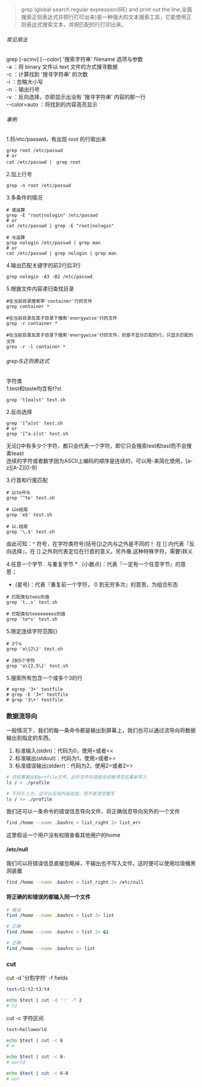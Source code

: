 > grep (global search regular expression(RE) and print out the line,全面搜索正则表达式并把行打印出来)是一种强大的文本搜索工具，它能使用正则表达式搜索文本，并把匹配的行打印出来。

###### 常见用法
grep [-acinv] [--color] '搜索字符串' filename
选项与参数  
-a ：将 binary 文件以 text 文件的方式搜寻数据  
-c ：计算找到 '搜寻字符串' 的次数  
-i ：忽略大小写   
-n ：输出行号  
-v ：反向选择，亦即显示出没有 '搜寻字符串' 内容的那一行  
--color=auto ：将找到的内容高亮显示

###### 事例  
1.将/etc/passwd，有出现 root 的行取出来
```
grep root /etc/passwd
# or
cat /etc/passwd |　grep root
```  
2.加上行号
```
grep -n root /etc/passwd
```
3.多条件的情况
```
# 或运算
grep -E "root|nologin" /etc/passwd
# or
cat /etc/passwd | grep -E "root|nologin"

# 与运算
grep nologin /etc/passwd | grep man
# or
cat /etc/passwd | grep nologin | grep man
```
4.输出匹配关键字的前2行后3行
```
grep nologin -A3 -B2 /etc/passwd
```
5.根据文件内容递归查找目录
```
#在当前目录搜索带'container'行的文件
grep container *

#在当前目录及其子目录下搜索'energywise'行的文件
grep -r container *

#在当前目录及其子目录下搜索'energywise'行的文件，但是不显示匹配的行，只显示匹配的文件
greo -r -l container *
```

###### grep与正则表达式
字符类  
1.test和taste均含有t?st
```
grep 't[ea]st' test.sh
```
2.反向选择
```
grep '[^a]st' test.sh
# or
grep '[^a-z]st' test.sh
```
无论[]中有多少个字符，都只会代表一个字符，即它只会搜索test和tast而不会搜素teast  
连续的字符或者数字因为ASCII上编码的顺序是连续的，可以用-来简化使用，[a-z][A-Z][0-9]  

3.行首和行尾匹配
```
# 以te开头
grep '^te' test.sh

# 以e结尾
grep 'e$' test.sh

# 以.结尾
grep '\.$' test.sh
```
由此可知：^ 符号，在字符类符号(括号[])之内与之外是不同的！ 在 [] 内代表『反向选择』，在 [] 之外则代表定位在行首的意义。另外像.这种特殊字符，需要\转义

4.任意一个字节 . 与重复字节 *
. (小数点)：代表『一定有一个任意字节』的意思；  
* (星号)：代表『重复前一个字符， 0 到无穷多次』的意思，为组合形态
```
# 匹配类似tees的值
grep 't..s' test.sh

# 匹配类似teeeeeeees的值
grep 'te*s' test.sh
```
5.限定连续字符范围{}
```
# 2个o
grep 'o\{2\}' test.sh

# 2到5个字符
grep 'o\{2,5\}' test.sh
```

5.搜索所有包含一个或多个3的行
```
# egrep '3+' testfile
# grep -E '3+' testfile
# grep '3\+' testfile 
```

### 数据流导向
一般情况下，我们的每一条命令都是输出到屏幕上，我们也可以通过流导向将数据输出到指定的东西。
1. 标准输入(stdin)：代码为0，使用<或者<<
2. 标准输出(stdout)：代码为1，使用>或者>>
3. 标准错误输出(stderr)：代码为2，使用2>或者2>>

```bash
# 将结果输出到profile文件。此时文件内容是全部被清空后重新写入
ls / > ./profile

# 不同于上方，这可以实现内容追加，而不是清空重写
ls / >> ./profile
```

我们还可以一条命令的错误信息导向文件，将正确信息导向另外的一个文件
```bash
find /home --name .bashrc > list_right 2> list_err
```
这里假设一个用户没有权限查看其他用户的home

#### /etc/null
我们可以将错误信息直接忽略掉，不输出也不写入文件。这时便可以使用垃圾桶黑洞装置
```bash
find /home --name .bashrc > list_right 2> /etc/null
```

#### 将正确的和错误的都输入同一个文件
```bash
# 错误
find /home --name .bashrc > list 2> list

# 正确
find /home --name .bashrc > list 2> &1

# 正确
find /home --name .bashrc &> list
```

### cut
cut -d '分割字符' -f fields
```bash
test=t1:t2:t3:t4

echo $test | cut -d ':' -f 2
# t2
```

cut -c 字符区间
```bash
test=helloworld

echo $test | cut -c 6
# w

echo $test | cut -c 6-
# world

echo $test | cut -c 6-8
# wor
```
